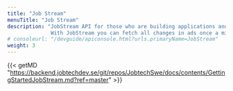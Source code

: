 ```yaml
---
title: "Job Stream"
menuTitle: "Job Stream"
description: "JobStream API for those who are building applications and needs to store all ads locally.
              With JobStream you can fetch all changes in ads once a minute. New, removed or updated ads."
# consoleurl: "/devguide/apiconsole.html?urls.primaryName=JobStream"
weight: 3
---
```


{{< getMD "https://backend.jobtechdev.se/git/repos/JobtechSwe/docs/contents/GettingStartedJobStream.md?ref=master" >}}